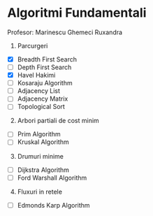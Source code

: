 # Algoritmi Fundamentali
Profesor: Marinescu Ghemeci Ruxandra

1. Parcurgeri
- [x] Breadth First Search
- [ ] Depth First Search
- [x] Havel Hakimi
- [ ] Kosaraju Algorithm
- [ ] Adjacency List
- [ ] Adjacency Matrix
- [ ] Topological Sort
2. Arbori partiali de cost minim
- [ ] Prim Algorithm
- [ ] Kruskal Algorithm
3. Drumuri minime
- [ ] Dijkstra Algorithm
- [ ] Ford Warshall Algorithm
4. Fluxuri in retele
- [ ] Edmonds Karp Algorithm